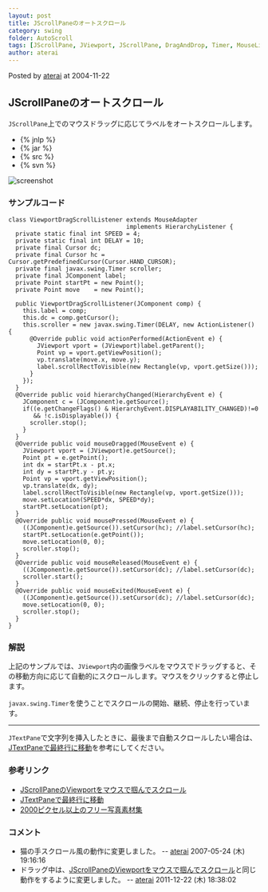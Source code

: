 ```yaml
---
layout: post
title: JScrollPaneのオートスクロール
category: swing
folder: AutoScroll
tags: [JScrollPane, JViewport, JScrollPane, DragAndDrop, Timer, MouseListener, MouseMotionListener]
author: aterai
---
```


Posted by [aterai](http://terai.xrea.jp/aterai.html) at 2004-11-22

## JScrollPaneのオートスクロール
`JScrollPane`上でのマウスドラッグに応じてラベルをオートスクロールします。

- {% jnlp %}
- {% jar %}
- {% src %}
- {% svn %}

<!-- dummy comment line for breaking list -->

![screenshot](https://lh4.googleusercontent.com/_9Z4BYR88imo/TQTH2GCzRoI/AAAAAAAAAR0/FR7seILhmaM/s800/AutoScroll.png)

### サンプルコード
<pre class="prettyprint"><code>class ViewportDragScrollListener extends MouseAdapter
                                 implements HierarchyListener {
  private static final int SPEED = 4;
  private static final int DELAY = 10;
  private final Cursor dc;
  private final Cursor hc = Cursor.getPredefinedCursor(Cursor.HAND_CURSOR);
  private final javax.swing.Timer scroller;
  private final JComponent label;
  private Point startPt = new Point();
  private Point move    = new Point();

  public ViewportDragScrollListener(JComponent comp) {
    this.label = comp;
    this.dc = comp.getCursor();
    this.scroller = new javax.swing.Timer(DELAY, new ActionListener() {
      @Override public void actionPerformed(ActionEvent e) {
        JViewport vport = (JViewport)label.getParent();
        Point vp = vport.getViewPosition();
        vp.translate(move.x, move.y);
        label.scrollRectToVisible(new Rectangle(vp, vport.getSize()));
      }
    });
  }
  @Override public void hierarchyChanged(HierarchyEvent e) {
    JComponent c = (JComponent)e.getSource();
    if((e.getChangeFlags() &amp; HierarchyEvent.DISPLAYABILITY_CHANGED)!=0
       &amp;&amp; !c.isDisplayable()) {
      scroller.stop();
    }
  }
  @Override public void mouseDragged(MouseEvent e) {
    JViewport vport = (JViewport)e.getSource();
    Point pt = e.getPoint();
    int dx = startPt.x - pt.x;
    int dy = startPt.y - pt.y;
    Point vp = vport.getViewPosition();
    vp.translate(dx, dy);
    label.scrollRectToVisible(new Rectangle(vp, vport.getSize()));
    move.setLocation(SPEED*dx, SPEED*dy);
    startPt.setLocation(pt);
  }
  @Override public void mousePressed(MouseEvent e) {
    ((JComponent)e.getSource()).setCursor(hc); //label.setCursor(hc);
    startPt.setLocation(e.getPoint());
    move.setLocation(0, 0);
    scroller.stop();
  }
  @Override public void mouseReleased(MouseEvent e) {
    ((JComponent)e.getSource()).setCursor(dc); //label.setCursor(dc);
    scroller.start();
  }
  @Override public void mouseExited(MouseEvent e) {
    ((JComponent)e.getSource()).setCursor(dc); //label.setCursor(dc);
    move.setLocation(0, 0);
    scroller.stop();
  }
}
</code></pre>

### 解説
上記のサンプルでは、`JViewport`内の画像ラベルをマウスでドラッグすると、その移動方向に応じて自動的にスクロールします。マウスをクリックすると停止します。

`javax.swing.Timer`を使うことでスクロールの開始、継続、停止を行っています。

- - - -
`JTextPane`で文字列を挿入したときに、最後まで自動スクロールしたい場合は、[JTextPaneで最終行に移動](http://terai.xrea.jp/Swing/CaretPosition.html)を参考にしてください。

### 参考リンク
- [JScrollPaneのViewportをマウスで掴んでスクロール](http://terai.xrea.jp/Swing/HandScroll.html)
- [JTextPaneで最終行に移動](http://terai.xrea.jp/Swing/CaretPosition.html)
- [2000ピクセル以上のフリー写真素材集](http://sozai-free.com/)

<!-- dummy comment line for breaking list -->

### コメント
- 猫の手スクロール風の動作に変更しました。 -- [aterai](http://terai.xrea.jp/aterai.html) 2007-05-24 (木) 19:16:16
- ドラッグ中は、[JScrollPaneのViewportをマウスで掴んでスクロール](http://terai.xrea.jp/Swing/HandScroll.html)と同じ動作をするように変更しました。 -- [aterai](http://terai.xrea.jp/aterai.html) 2011-12-22 (木) 18:38:02

<!-- dummy comment line for breaking list -->

